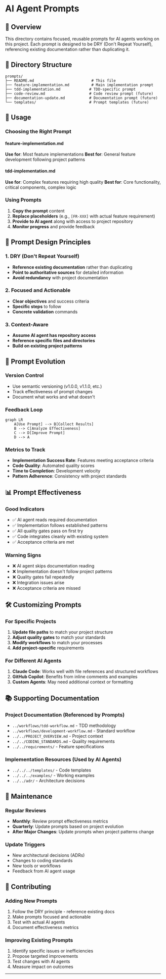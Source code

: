 # AI Agent Prompts

## 🎯 Overview

This directory contains focused, reusable prompts for AI agents working on this project. Each prompt is designed to be DRY (Don't Repeat Yourself), referencing existing documentation rather than duplicating it.

## 📁 Directory Structure

```
prompts/
├── README.md                          # This file
├── feature-implementation.md          # Main implementation prompt
├── tdd-implementation.md             # TDD-specific prompt
├── code-review.md                    # Code review prompt (future)
├── documentation-update.md           # Documentation prompt (future)
└── templates/                        # Prompt templates (future)
```

## 🚀 Usage

### Choosing the Right Prompt

#### feature-implementation.md
**Use for**: Most feature implementations
**Best for**: General feature development following project patterns

#### tdd-implementation.md  
**Use for**: Complex features requiring high quality
**Best for**: Core functionality, critical components, complex logic

### Using Prompts

1. **Copy the prompt** content
2. **Replace placeholders** (e.g., `[FR-XXX]` with actual feature requirement)
3. **Provide to AI agent** along with access to project repository
4. **Monitor progress** and provide feedback

## 📝 Prompt Design Principles

### 1. DRY (Don't Repeat Yourself)
- **Reference existing documentation** rather than duplicating
- **Point to authoritative sources** for detailed information
- **Avoid redundancy** with project documentation

### 2. Focused and Actionable
- **Clear objectives** and success criteria
- **Specific steps** to follow
- **Concrete validation** commands

### 3. Context-Aware
- **Assume AI agent has repository access**
- **Reference specific files and directories**
- **Build on existing project patterns**

## 🔄 Prompt Evolution

### Version Control
- Use semantic versioning (v1.0.0, v1.1.0, etc.)
- Track effectiveness of prompt changes
- Document what works and what doesn't

### Feedback Loop
```mermaid
graph LR
    A[Use Prompt] --> B[Collect Results]
    B --> C[Analyze Effectiveness]
    C --> D[Improve Prompt]
    D --> A
```

### Metrics to Track
- **Implementation Success Rate**: Features meeting acceptance criteria
- **Code Quality**: Automated quality scores  
- **Time to Completion**: Development velocity
- **Pattern Adherence**: Consistency with project standards

## 📊 Prompt Effectiveness

### Good Indicators
- ✅ AI agent reads required documentation
- ✅ Implementation follows established patterns
- ✅ All quality gates pass on first try
- ✅ Code integrates cleanly with existing system
- ✅ Acceptance criteria are met

### Warning Signs
- ❌ AI agent skips documentation reading
- ❌ Implementation doesn't follow project patterns
- ❌ Quality gates fail repeatedly
- ❌ Integration issues arise
- ❌ Acceptance criteria are missed

## 🛠️ Customizing Prompts

### For Specific Projects
1. **Update file paths** to match your project structure
2. **Adjust quality gates** to match your standards
3. **Modify workflows** to match your processes
4. **Add project-specific** requirements

### For Different AI Agents
1. **Claude Code**: Works well with file references and structured workflows
2. **GitHub Copilot**: Benefits from inline comments and examples
3. **Custom Agents**: May need additional context or formatting

## 📚 Supporting Documentation

### Project Documentation (Referenced by Prompts)
- `../workflows/tdd-workflow.md` - TDD methodology
- `../workflows/development-workflow.md` - Standard workflow
- `../../PROJECT_OVERVIEW.md` - Project context
- `../../CODING_STANDARDS.md` - Quality requirements
- `../../requirements/` - Feature specifications

### Implementation Resources (Used by AI Agents)
- `../../../templates/` - Code templates
- `../../../examples/` - Working examples
- `../../adr/` - Architecture decisions

## 🔧 Maintenance

### Regular Reviews
- **Monthly**: Review prompt effectiveness metrics
- **Quarterly**: Update prompts based on project evolution
- **After Major Changes**: Update prompts when project patterns change

### Update Triggers
- New architectural decisions (ADRs)
- Changes to coding standards
- New tools or workflows
- Feedback from AI agent usage

## 🤝 Contributing

### Adding New Prompts
1. Follow the DRY principle - reference existing docs
2. Make prompts focused and actionable
3. Test with actual AI agents
4. Document effectiveness metrics

### Improving Existing Prompts
1. Identify specific issues or inefficiencies
2. Propose targeted improvements
3. Test changes with AI agents
4. Measure impact on outcomes

---

